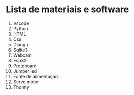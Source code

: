 # Lista de materiais e software 

1.  Vscode 
2. Python 
3. HTML 
4. Css 
5. Django 
6. Sqlite3 
7. Webcam 
8. Esp32 
9. Protoboard 
10. Jumper led 
11. Fonte de alimentação 
12. Servo motor 
13. Thonny